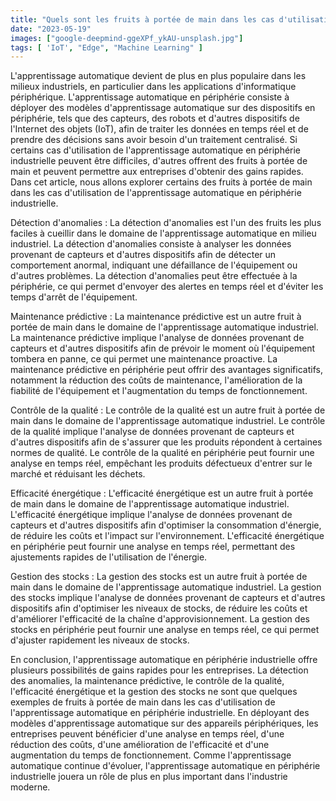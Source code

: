```yaml
---
title: "Quels sont les fruits à portée de main dans les cas d'utilisation de l'apprentissage automatique en périphérie industrielle?"
date: "2023-05-19"
images: ["google-deepmind-ggeXPf_ykAU-unsplash.jpg"]
tags: [ 'IoT', "Edge", "Machine Learning" ]
---
```


L'apprentissage automatique devient de plus en plus populaire dans les milieux industriels, en particulier dans les applications d'informatique périphérique. L'apprentissage automatique en périphérie consiste à déployer des modèles d'apprentissage automatique sur des dispositifs en périphérie, tels que des capteurs, des robots et d'autres dispositifs de l'Internet des objets (IoT), afin de traiter les données en temps réel et de prendre des décisions sans avoir besoin d'un traitement centralisé. Si certains cas d'utilisation de l'apprentissage automatique en périphérie industrielle peuvent être difficiles, d'autres offrent des fruits à portée de main et peuvent permettre aux entreprises d'obtenir des gains rapides. Dans cet article, nous allons explorer certains des fruits à portée de main dans les cas d'utilisation de l'apprentissage automatique en périphérie industrielle. 

Détection d'anomalies : La détection d'anomalies est l'un des fruits les plus faciles à cueillir dans le domaine de l'apprentissage automatique en milieu industriel. La détection d'anomalies 	consiste à analyser les données provenant de capteurs et d'autres dispositifs afin de détecter un comportement anormal, indiquant une défaillance de l'équipement ou d'autres problèmes. La détection d'anomalies peut être effectuée à la périphérie, ce qui permet d'envoyer des alertes en temps réel et d'éviter les temps d'arrêt de l'équipement. 

Maintenance prédictive : La maintenance prédictive est un autre fruit à portée de main dans le domaine de l'apprentissage automatique industriel. La maintenance prédictive 	implique l'analyse de données provenant de capteurs et d'autres dispositifs afin de prévoir le moment où l'équipement tombera en panne, ce qui permet une maintenance proactive. La maintenance prédictive en périphérie peut offrir des avantages significatifs, notamment la réduction des coûts de maintenance, l'amélioration de la fiabilité de l'équipement et l'augmentation du temps de fonctionnement. 

Contrôle de la qualité : Le contrôle de la qualité est un autre fruit à portée de main dans le domaine de l'apprentissage automatique industriel. Le contrôle de la 	qualité implique l'analyse de données provenant de capteurs et d'autres dispositifs afin de s'assurer que les produits répondent à certaines normes de qualité. Le contrôle de la qualité en périphérie peut fournir une analyse en temps réel, empêchant les produits défectueux d'entrer sur le marché et réduisant les déchets. 

Efficacité énergétique : L'efficacité énergétique est un autre fruit à portée de main dans le domaine de l'apprentissage automatique industriel. L'efficacité énergétique implique l'analyse de données provenant de capteurs et d'autres dispositifs afin d'optimiser la consommation d'énergie, de réduire les coûts et l'impact sur l'environnement. L'efficacité énergétique en périphérie peut fournir une analyse en temps réel, permettant des ajustements rapides de l'utilisation de l'énergie. 

Gestion des stocks : La gestion des stocks est un autre fruit à portée de main dans le domaine de l'apprentissage automatique industriel. La gestion des stocks implique l'analyse de données provenant de capteurs et d'autres dispositifs afin d'optimiser les niveaux de stocks, de réduire les coûts et d'améliorer l'efficacité de la chaîne d'approvisionnement. La gestion des stocks en périphérie peut fournir une analyse en temps réel, ce qui permet d'ajuster rapidement les niveaux de stocks. 

En conclusion, l'apprentissage automatique en périphérie industrielle offre plusieurs possibilités de gains rapides pour les entreprises. La détection des anomalies, la maintenance prédictive, le contrôle de la qualité, l'efficacité énergétique et la gestion des stocks ne sont que quelques exemples de fruits à portée de main dans les cas d'utilisation de l'apprentissage automatique en périphérie industrielle. En déployant des modèles d'apprentissage automatique sur des appareils périphériques, les entreprises peuvent bénéficier d'une analyse en temps réel, d'une réduction des coûts, d'une amélioration de l'efficacité et d'une augmentation du temps de fonctionnement. Comme l'apprentissage automatique continue d'évoluer, l'apprentissage automatique en périphérie industrielle jouera un rôle de plus en plus important dans l'industrie moderne.
